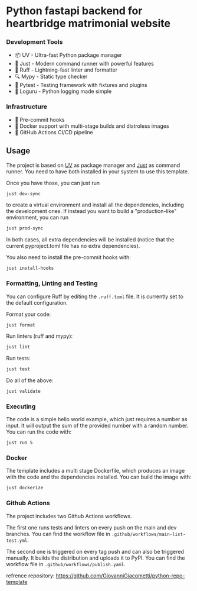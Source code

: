 # Python fastapi backend for heartbridge matrimonial website

### Development Tools

- 📦 UV - Ultra-fast Python package manager
- 🚀 Just - Modern command runner with powerful features
- 💅 Ruff - Lightning-fast linter and formatter
- 🔍 Mypy - Static type checker
- 🧪 Pytest - Testing framework with fixtures and plugins
- 🧾 Loguru - Python logging made simple

### Infrastructure

- 🛫 Pre-commit hooks
- 🐳 Docker support with multi-stage builds and distroless images
- 🔄 GitHub Actions CI/CD pipeline


## Usage

The project is based on [UV](https://docs.astral.sh/) as package manager and [Just](https://github.com/casey/just) as command runner. You need to have both installed in your system to use this template.

Once you have those, you can just run

```bash
just dev-sync
```

to create a virtual environment and install all the dependencies, including the development ones. If instead you want to build a "production-like" environment, you can run

```bash
just prod-sync
```

In both cases, all extra dependencies will be installed (notice that the current pyproject.toml file has no extra dependencies).

You also need to install the pre-commit hooks with:

```bash
just install-hooks
```

### Formatting, Linting and Testing

You can configure Ruff by editing the `.ruff.toml` file. It is currently set to the default configuration.

Format your code:

```bash
just format
```

Run linters (ruff and mypy):

```bash
just lint
```

Run tests:

```bash
just test
```

Do all of the above:

```bash
just validate
```

### Executing

The code is a simple hello world example, which just requires a number as input. It will output the sum of the provided number with a random number.
You can run the code with:

```bash
just run 5
```

### Docker

The template includes a multi stage Dockerfile, which produces an image with the code and the dependencies installed. You can build the image with:

```bash
just dockerize
```

### Github Actions

The project includes two Github Actions workflows.

The first one runs tests and linters on every push on the main and dev branches. You can find the workflow file in `.github/workflows/main-list-test.yml`.

The second one is triggered on every tag push and can also be triggered manually. It builds the distribution and uploads it to PyPI. You can find the workflow file in `.github/workflows/publish.yaml`.



refrence repository: https://github.com/GiovanniGiacometti/python-repo-template

